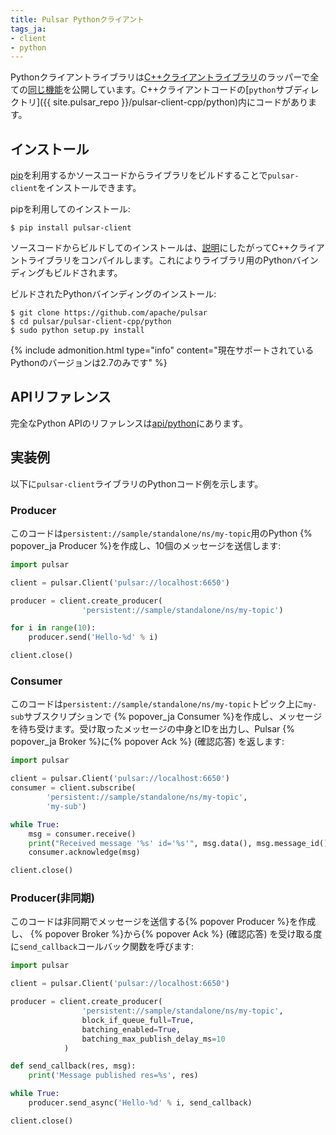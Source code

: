 ```yaml
---
title: Pulsar Pythonクライアント
tags_ja:
- client
- python
---
```


Pythonクライアントライブラリは[C++クライアントライブラリ](../Cpp)のラッパーで全ての[同じ機能](../../../../api/cpp)を公開しています。C++クライアントコードの[`python`サブディレクトリ]({{ site.pulsar_repo }}/pulsar-client-cpp/python)内にコードがあります。

## インストール

[pip](https://pip.pypa.io/en/stable/)を利用するかソースコードからライブラリをビルドすることで`pulsar-client`をインストールできます。

pipを利用してのインストール:
```shell
$ pip install pulsar-client
```

ソースコードからビルドしてのインストールは、[説明](../Cpp#コンパイル)にしたがってC++クライアントライブラリをコンパイルします。これによりライブラリ用のPythonバインディングもビルドされます。

ビルドされたPythonバインディングのインストール:

```shell
$ git clone https://github.com/apache/pulsar
$ cd pulsar/pulsar-client-cpp/python
$ sudo python setup.py install
```

{% include admonition.html type="info" content="現在サポートされているPythonのバージョンは2.7のみです" %}

## APIリファレンス

完全なPython APIのリファレンスは[api/python]({{site.baseUrl}}/api/python)にあります。

## 実装例

以下に`pulsar-client`ライブラリのPythonコード例を示します。

### Producer

このコードは`persistent://sample/standalone/ns/my-topic`用のPython {% popover_ja Producer %}を作成し、10個のメッセージを送信します:

```python
import pulsar

client = pulsar.Client('pulsar://localhost:6650')

producer = client.create_producer(
                'persistent://sample/standalone/ns/my-topic')

for i in range(10):
    producer.send('Hello-%d' % i)

client.close()
```

### Consumer

このコードは`persistent://sample/standalone/ns/my-topic`トピック上に`my-sub`サブスクリプションで {% popover_ja Consumer %}を作成し、メッセージを待ち受けます。受け取ったメッセージの中身とIDを出力し、Pulsar {% popover_ja Broker %}に{% popover Ack %} (確認応答) を返します:

```python
import pulsar

client = pulsar.Client('pulsar://localhost:6650')
consumer = client.subscribe(
        'persistent://sample/standalone/ns/my-topic',
        'my-sub')

while True:
    msg = consumer.receive()
    print("Received message '%s' id='%s'", msg.data(), msg.message_id())
    consumer.acknowledge(msg)

client.close()
```

### Producer(非同期)

このコードは非同期でメッセージを送信する{% popover Producer %}を作成し、 {% popover Broker %}から{% popover Ack %} (確認応答) を受け取る度に`send_callback`コールバック関数を呼びます:

```python
import pulsar

client = pulsar.Client('pulsar://localhost:6650')

producer = client.create_producer(
                'persistent://sample/standalone/ns/my-topic',
                block_if_queue_full=True,
                batching_enabled=True,
                batching_max_publish_delay_ms=10
            )

def send_callback(res, msg):
    print('Message published res=%s', res)

while True:
    producer.send_async('Hello-%d' % i, send_callback)

client.close()
```
